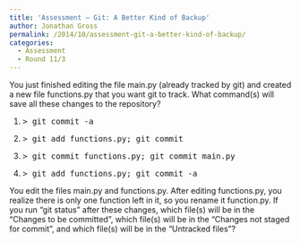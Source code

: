 ```yaml
---
title: 'Assessment – Git: A Better Kind of Backup'
author: Jonathan Gross
permalink: /2014/10/assessment-git-a-better-kind-of-backup/
categories:
  - Assessment
  - Round 11/3
---
```

You just finished editing the file main.py (already tracked by git) and created a new file functions.py that you want git to track. What command(s) will save all these changes to the repository?

1.  <pre>&gt; git commit -a</pre>

2.  <pre>&gt; git add functions.py; git commit</pre>

3.  <pre>&gt; git commit functions.py; git commit main.py</pre>

4.  <pre>&gt; git add functions.py; git commit -a</pre>

You edit the files main.py and functions.py. After editing functions.py, you realize there is only one function left in it, so you rename it function.py. If you run &#8220;git status&#8221; after these changes, which file(s) will be in the &#8220;Changes to be committed&#8221;, which file(s) will be in the &#8220;Changes not staged for commit&#8221;, and which file(s) will be in the &#8220;Untracked files&#8221;?

